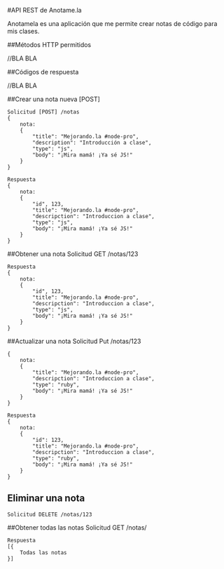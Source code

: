 #API REST de Anotame.la

Anotamela es una aplicación que me permite crear notas de código para mis clases.

##Métodos HTTP permitidos

//BLA BLA

##Códigos de respuesta

//BLA BLA


##Crear una nota nueva [POST]

	Solicitud [POST] /notas
	{
		nota:
		{
			"title": "Mejorando.la #node-pro",
			"description": "Introducción a clase",
			"type": "js",
			"body": "¡Mira mamá! ¡Ya sé JS!"
		}
	}

	Respuesta
	{
		nota:
		{
			"id", 123,
			"title": "Mejorando.la #node-pro",
			"descripction": "Introduccion a clase",
			"type": "js",
			"body": "¡Mira mamá! ¡Ya sé JS!"
		}	
	}

##Obtener una nota
	Solicitud GET /notas/123

	Respuesta
	{
		nota:
		{
			"id", 123,
			"title": "Mejorando.la #node-pro",
			"descripction": "Introduccion a clase",
			"type": "js",
			"body": "¡Mira mamá! ¡Ya sé JS!"
		}	
	}

##Actualizar una nota
	Solicitud Put /notas/123

	{
		nota:
		{
			"title": "Mejorando.la #node-pro",
			"descripction": "Introduccion a clase",
			"type": "ruby",
			"body": "¡Mira mamá! ¡Ya sé JS!"
		}	
	}

	Respuesta
	{
		nota:
		{
			"id": 123,
			"title": "Mejorando.la #node-pro",
			"descripction": "Introduccion a clase",
			"type": "ruby",
			"body": "¡Mira mamá! ¡Ya sé JS!"
		}
	}

## Eliminar una nota
	Solicitud DELETE /notas/123

##Obtener todas las notas
	Solicitud GET /notas/

	Respuesta
	[{
		Todas las notas
	}]